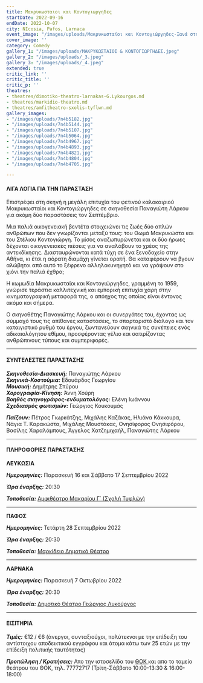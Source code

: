 ```yaml
---
title: Μακρυκωσταιοι και Κοντογιωργηδες
startDate: 2022-09-16
endDate: 2022-10-07
city: NIcosia, Pafos, Larnaca
event_image: "/images/uploads/Μακρυκωσταίοι και Κοντογιώργηδες-Ξανά στη σκηνή.jpg"
cover_image: ''
category: Comedy
gallery_1: "/images/uploads/ΜΑΚΡΥΚΩΣΤΑΙΟΙ & ΚΟΝΤΟΓΙΩΡΓΗΔΕΣ.jpeg"
gallery_2: "/images/uploads/_3.jpeg"
gallery_3: "/images/uploads/_4.jpeg"
extended: true
critic_link: ''
critic_title: ''
critic_p: ''
theatres:
- theatres/dimotiko-theatro-larnakas-G.Lykourgos.md
- theatres/markidio-theatro.md
- theatres/amfitheatro-sxolis-tyflwn.md
gallery_images:
- "/images/uploads/7n4b5182.jpg"
- "/images/uploads/7n4b5144.jpg"
- "/images/uploads/7n4b5107.jpg"
- "/images/uploads/7n4b5064.jpg"
- "/images/uploads/7n4b4967.jpg"
- "/images/uploads/7n4b4893.jpg"
- "/images/uploads/7n4b4821.jpg"
- "/images/uploads/7n4b4804.jpg"
- "/images/uploads/7n4b4705.jpg"

---
```

#### ΛΙΓΑ ΛΟΓΙΑ ΓΙΑ ΤΗΝ ΠΑΡΑΣΤΑΣΗ

Επιστρέφει στη σκηνή η μεγάλη επιτυχία του φετινού καλοκαιριού Μακρυκωσταίοι και Κοντογιώργηδες σε σκηνοθεσία Παναγιώτη Λάρκου για ακόμη δύο παραστάσεις τον Σεπτέμβριο.

Μια παλιά οικογενειακή βεντέτα στοιχειώνει τις ζωές δύο απλών ανθρώπων που δεν γνωρίζονται μεταξύ τους: του Θωμά Μακρυκώστα και του Στέλιου Κοντογιώργη. Το μίσος αναζωπυρώνεται και οι δύο ήρωες δέχονται οικογενειακές πιέσεις για να αναλάβουν το χρέος της αντεκδίκησης. Διασταυρώνονται κατά τύχη σε ένα ξενοδοχείο στην Αθήνα, κι έτσι η αόρατη διαμάχη γίνεται ορατή. Θα καταφέρουν να βγουν αλώβητοι από αυτό το ξέφρενο αλληλοκυνηγητό και να γράψουν στο χιόνι την παλιά έχθρα;

Η κωμωδία Μακρυκωσταίοι και Κοντογιώργηδες, γραμμένη το 1959, γνώρισε τεράστια καλλιτεχνική και εμπορική επιτυχία χάρη στην κινηματογραφική μεταφορά της, ο απόηχος της οποίας είναι έντονος ακόμα και σήμερα.

Ο σκηνοθέτης Παναγιώτης Λάρκου και οι συνεργάτες του, έχοντας ως σύμμαχό τους τις απίθανες καταστάσεις, το σπαρταριστό διάλογο και τον καταιγιστικό ρυθμό του έργου, ζωντανεύουν σκηνικά τις συνέπειες ενός αδικαιολόγητου εθίμου, προσφέροντας γέλιο και σατιρίζοντας ανθρώπινους τύπους και συμπεριφορές.

***

#### ΣΥΝΤΕΛΕΣΤΕΣ ΠΑΡΑΣΤΑΣΗΣ

**_Σκηνοθεσία-Διασκευή:_** Παναγιώτης Λάρκου  
**_Σκηνικά-Κοστούμια:_** Εδουάρδος Γεωργίου  
**_Μουσική:_** Δημήτρης Σπύρου  
​**_Χορογραφία-Κίνηση:_** Άννη Χούρη  
**_Βοηθός σκηνογράφος-ενδυματολόγος:_** Ελένη Ιωάννου  
**_Σχεδιασμός φωτισμών:_** Γεώργιος Κουκουμάς

**_Παίζουν:_** Πέτρος Γιωρκάτζης, Μιχάλης Καζάκας, Ηλιάνα Κάκκουρα, Νάγια Τ. Καρακώστα, Μιχάλης Μουστάκας, Ονησίφορος Ονησιφόρου, Βασίλης Χαραλάμπους, Άγγελος Χατζημιχαήλ, Παναγιώτης Λάρκου

***

#### ΠΛΗΡΟΦΟΡΙΕΣ ΠΑΡΑΣΤΑΣΗΣ

**ΛΕΥΚΩΣΙΑ**

**_Ημερομηνίες:_** Παρασκευή 16 και Σάββατο 17 Σεπτεμβρίου 2022

**_Ώρα έναρξης:_** 20:30

**_Τοποθεσία:_** [Αμφιθέατρο Μακαρίου Γ΄ (Σχολή Τυφλών)](?#map)

***

**ΠΑΦΟΣ**

**_Ημερομηνίες:_** Τετάρτη 28 Σεπτεμβρίου 2022

**_Ώρα έναρξης:_** 20:30

**_Τοποθεσία:_** [Μαρκίδειο Δημοτικό Θέατρο](?#map)

***

**ΛΑΡΝΑΚΑ**

**_Ημερομηνίες:_** Παρασκευή 7 Οκτωβρίου 2022

**_Ώρα έναρξης:_** 20:30

**_Τοποθεσία:_** [Δημοτικό Θέατρο Γεώργιος Λυκούργος](?#map)

***

#### ΕΙΣΙΤΗΡΙΑ

**_Τιμές:_** €12 / €6 (άνεργοι, συνταξιούχοι, πολύτεκνοι με την επίδειξη του αντίστοιχου αποδεικτικού εγγράφου και άτομα κάτω των 25 ετών με την επίδειξη πολιτικής ταυτότητας)

**_Προπώληση / Κρατήσεις:_** Απο την ιστοσελίδα του [ΘΟΚ ](https://www.thoc.org.cy/ "THOK")και απο το ταμείο θεάτρου του ΘΟΚ, τηλ. 77772717 (Τρίτη-Σάββατο 10:00-13:30 & 16:00-18:00)